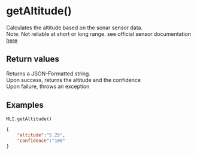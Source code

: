 # getAltitude()

Calculates the altitude based on the sonar sensor data.  
Note: Not reliable at short or long range. see official sensor documentation [here](https://bluerobotics.com/store/sensors-sonars-cameras/sonar/ping-sonar-r2-rp/#tab-technical-details)

## Return values

Returns a JSON-Formatted string.  
Upon success, returns the altitude and the confidence  
Upon failure, throws an exception

## Examples

```py
MLI.getAltitude()
```

```json
{
    "altitude":"5.25",
    "confidence":"100"
}
```
